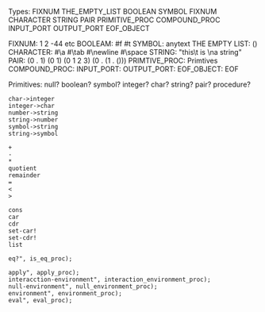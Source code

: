 
Types:
	FIXNUM
	THE_EMPTY_LIST
	BOOLEAN
	SYMBOL
	FIXNUM 
	CHARACTER
	STRING
	PAIR
	PRIMITIVE_PROC
	COMPOUND_PROC
	INPUT_PORT
	OUTPUT_PORT
	EOF_OBJECT

FIXNUM: 1 2 -44 etc
BOOLEAM: #f #t
SYMBOL: anytext
THE EMPTY LIST: ()
CHARACTER: #\a #\tab #\newline #\space
STRING: "this\t is \na string"
PAIR: (0 . 1) (0 1) (0 1 2 3) (0 . (1 . ()))
PRIMTIVE_PROC: Primtives
COMPOUND_PROC:
INPUT_PORT:
OUTPUT_PORT:
EOF_OBJECT: EOF

Primitives:
	null?
	boolean?
	symbol?
	integer?
	char?
	string?
	pair?
	procedure?
	
	char->integer
	integer->char
	number->string
	string->number
	symbol->string
	string->symbol

	+
	-
	*
	quotient
	remainder
	=
	<
	>
	
	cons
	car
	cdr
	set-car!
	set-cdr!
	list
	
	eq?", is_eq_proc);

	apply", apply_proc);
	interacction-environment", interaction_environment_proc);
	null-environment", null_environment_proc);
	environment", environment_proc);
	eval", eval_proc);

